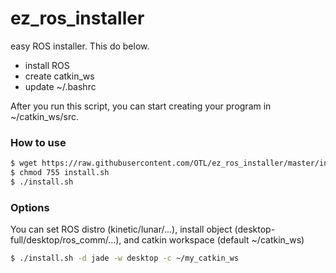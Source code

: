 # ez_ros_installer

easy ROS installer. This do below.

* install ROS
* create catkin_ws
* update ~/.bashrc

After you run this script, you can start creating your program in ~/catkin_ws/src.

### How to use

```bash
$ wget https://raw.githubusercontent.com/OTL/ez_ros_installer/master/install.sh
$ chmod 755 install.sh
$ ./install.sh
```

### Options

You can set ROS distro (kinetic/lunar/...), install object (desktop-full/desktop/ros_comm/...), and
catkin workspace (default ~/catkin_ws)

```bash
$ ./install.sh -d jade -w desktop -c ~/my_catkin_ws
```

